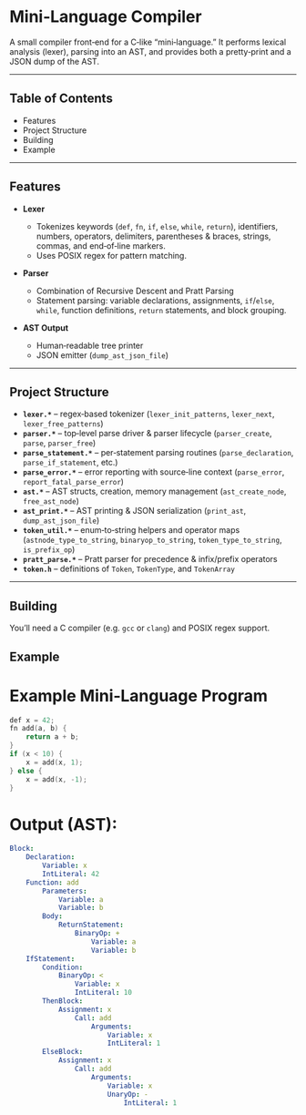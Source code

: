 # Mini‑Language Compiler

A small compiler front‑end for a C‑like “mini‑language.” It performs lexical analysis (lexer), parsing into an AST, and provides both a pretty‑print and a JSON dump of the AST.

---

## Table of Contents

- Features  
- Project Structure  
- Building  
- Example  

---

## Features

- **Lexer**  
  - Tokenizes keywords (`def`, `fn`, `if`, `else`, `while`, `return`), identifiers, numbers, operators, delimiters, parentheses & braces, strings, commas, and end‑of‑line markers.  
  - Uses POSIX regex for pattern matching.  

- **Parser**  
  - Combination of Recursive Descent and Pratt Parsing
  - Statement parsing: variable declarations, assignments, `if`/`else`, `while`, function definitions, `return` statements, and block grouping.  

- **AST Output**  
  - Human‑readable tree printer  
  - JSON emitter (`dump_ast_json_file`)  

---

## Project Structure

- **`lexer.*`** – regex‑based tokenizer (`lexer_init_patterns`, `lexer_next`, `lexer_free_patterns`)  
- **`parser.*`** – top‑level parse driver & parser lifecycle (`parser_create`, `parse`, `parser_free`)  
- **`parse_statement.*`** – per‑statement parsing routines (`parse_declaration`, `parse_if_statement`, etc.)  
- **`parse_error.*`** – error reporting with source‑line context (`parse_error`, `report_fatal_parse_error`)  
- **`ast.*`** – AST structs, creation, memory management (`ast_create_node`, `free_ast_node`)  
- **`ast_print.*`** – AST printing & JSON serialization (`print_ast`, `dump_ast_json_file`)  
- **`token_util.*`** – enum‑to‑string helpers and operator maps (`astnode_type_to_string`, `binaryop_to_string`, `token_type_to_string`, `is_prefix_op`)  
- **`pratt_parse.*`** – Pratt parser for precedence & infix/prefix operators  
- **`token.h`** – definitions of `Token`, `TokenType`, and `TokenArray`  

---

## Building

You’ll need a C compiler (e.g. `gcc` or `clang`) and POSIX regex support.


## Example
# Example Mini‑Language Program


```c
def x = 42;
fn add(a, b) {
    return a + b;
}
if (x < 10) {
    x = add(x, 1);
} else {
    x = add(x, -1);
}
```

# Output (AST):

```yaml
Block:
    Declaration:
        Variable: x
        IntLiteral: 42
    Function: add
        Parameters:
            Variable: a
            Variable: b
        Body:
            ReturnStatement:
                BinaryOp: +
                    Variable: a
                    Variable: b
    IfStatement:
        Condition:
            BinaryOp: <
                Variable: x
                IntLiteral: 10
        ThenBlock:
            Assignment: x
                Call: add
                    Arguments:
                        Variable: x
                        IntLiteral: 1
        ElseBlock:
            Assignment: x
                Call: add
                    Arguments:
                        Variable: x
                        UnaryOp: -
                            IntLiteral: 1
```
